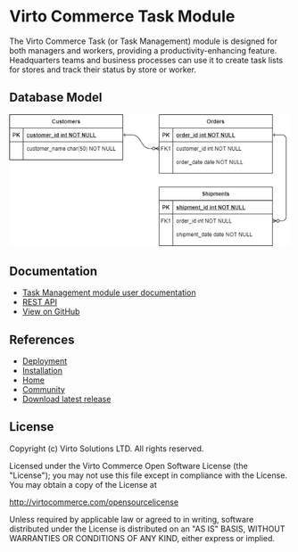 # Virto Commerce Task Module  

The Virto Commerce Task (or Task Management) module is designed for both managers and workers, providing a productivity-enhancing feature. Headquarters teams and business processes can use it to create task lists for stores and track their status by store or worker.

## Database Model

![DB model](./docs/media/diagram-db-model.png)

## Documentation

* [Task Management module user documentation](https://docs.virtocommerce.org/platform/user-guide/tasks/overview/)
* [REST API](https://virtostart-demo-admin.govirto.com/docs/index.html?urls.primaryName=VirtoCommerce.TaskManagement)
* [View on GitHub](https://github.com/VirtoCommerce/vc-module-task-management)

## References

* [Deployment](https://docs.virtocommerce.org/platform/developer-guide/Tutorials-and-How-tos/Tutorials/deploy-module-from-source-code/)
* [Installation](https://docs.virtocommerce.org/platform/user-guide/modules-installation/)
* [Home](https://virtocommerce.com)
* [Community](https://www.virtocommerce.org)
* [Download latest release](https://github.com/VirtoCommerce/vc-module-task-management/releases/latest)


## License

Copyright (c) Virto Solutions LTD.  All rights reserved.

Licensed under the Virto Commerce Open Software License (the "License"); you
may not use this file except in compliance with the License. You may
obtain a copy of the License at

<http://virtocommerce.com/opensourcelicense>

Unless required by applicable law or agreed to in writing, software
distributed under the License is distributed on an "AS IS" BASIS,
WITHOUT WARRANTIES OR CONDITIONS OF ANY KIND, either express or
implied.
